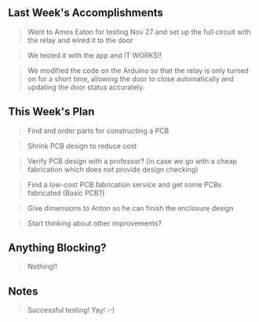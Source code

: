 ## Last Week's Accomplishments

> Went to Amos Eaton for testing Nov 27 and set up the full circuit with the
> relay and wired it to the door

> We tested it with the app and IT WORKS!!

> We modified the code on the Arduino so that the relay is only turned on for
> a short time, allowing the door to close automatically and updating the door
> status accurately.


## This Week's Plan

> Find and order parts for constructing a PCB

> Shrink PCB design to reduce cost

> Verify PCB design with a professor? (in case we go with a cheap 
> fabrication which does not provide design checking)

> Find a low-cost PCB fabrication service and get some PCBs fabricated (Basic PCB?)

> Give dimensions to Anton so he can finish the enclosure design

> Start thinking about other improvements?

## Anything Blocking?

> Nothing!!

## Notes

> Successful testing! Yay! :-)
